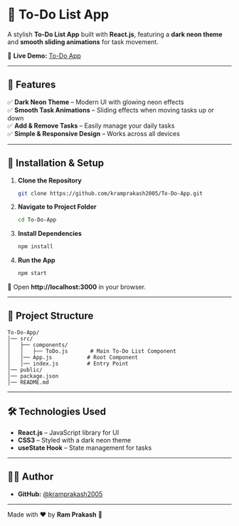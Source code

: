 # 📝 To-Do List App

A stylish **To-Do List App** built with **React.js**, featuring a **dark neon theme** and **smooth sliding animations** for task movement.

🔗 **Live Demo:** [To-Do App](https://krampraksh2005.github.io/To-Do-App/)

---

## 📌 Features

✅ **Dark Neon Theme** – Modern UI with glowing neon effects  
✅ **Smooth Task Animations** – Sliding effects when moving tasks up or down  
✅ **Add & Remove Tasks** – Easily manage your daily tasks  
✅ **Simple & Responsive Design** – Works across all devices  

---

## 🚀 Installation & Setup

1. **Clone the Repository**
   ```sh
   git clone https://github.com/kramprakash2005/To-Do-App.git
   ```
2. **Navigate to Project Folder**
   ```sh
   cd To-Do-App
   ```
3. **Install Dependencies**
   ```sh
   npm install
   ```
4. **Run the App**
   ```sh
   npm start
   ```

🔹 Open **http://localhost:3000** in your browser.

---

## 📁 Project Structure

```
To-Do-App/
│── src/
│   ├── components/
│   │   ├── ToDo.js       # Main To-Do List Component
│   │── App.js           # Root Component
│   │── index.js         # Entry Point
│── public/
│── package.json
│── README.md
```

---

## 🛠️ Technologies Used

- **React.js** – JavaScript library for UI  
- **CSS3** – Styled with a dark neon theme  
- **useState Hook** – State management for tasks  

---

## 👨‍💻 Author

- **GitHub:** [@kramprakash2005](https://github.com/kramprakash2005)

---

Made with ❤️ by **Ram Prakash** 🚀
